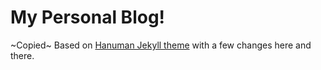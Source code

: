 # My Personal Blog!

~Copied~ Based on [Hanuman Jekyll theme](https://github.com/samanyougarg/hanuman) with a few changes here and there.
